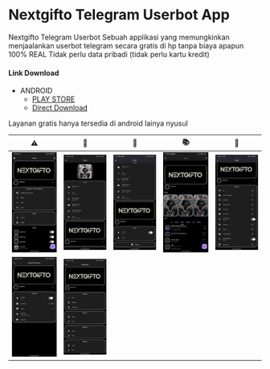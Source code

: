 # Nextgifto Telegram Userbot App

Nextgifto Telegram Userbot Sebuah applikasi yang memungkinkan menjaalankan userbot telegram secara gratis di hp tanpa biaya apapun 100% REAL Tidak perlu data pribadi (tidak perlu kartu kredit)

#### Link Download

- ANDROID
  - [PLAY STORE](https://play.google.com/store/apps/details?id=global_corporation.nextgifto.nextgifto_telegram_userbot_app)
  - [Direct Download](https://github.com/archivon-apps-stores/nextgifto_telegram_userbot/releases/download/release/android-app-release.zip)

Layanan gratis hanya tersedia di android lainya nyusul


<!-- ⚠️🫠🪪📚📏😇🙏 -->
| ⚠️                      | 🫠                     | 🪪                     | 📚                     | 📏                     |
|------------------------|------------------------|------------------------|------------------------|------------------------|
| ![](screenshots/1.png) | ![](screenshots/2.png) | ![](screenshots/3.png) | ![](screenshots/4.png) | ![](screenshots/5.png) |
| ![](screenshots/6.png) | ![](screenshots/7.png) |                        |                        |                        |